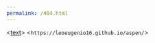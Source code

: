 ```yaml
---
permalink: /404.html
---
```


<[text](https://https://leoeugenio16.github.io/aspen/)>
<`https://leoeugenio16.github.io/aspen/`>
